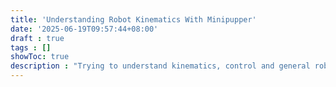 ```yaml
---
title: 'Understanding Robot Kinematics With Minipupper'
date: '2025-06-19T09:57:44+08:00'
draft : true
tags : []
showToc: true
description : "Trying to understand kinematics, control and general robot coding with Mini Pupper from Mangdang"
---
```


#
